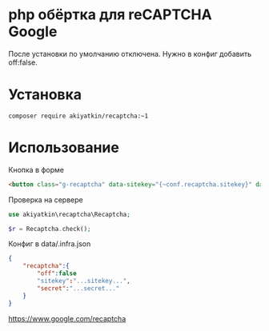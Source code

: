 # php обёртка для reCAPTCHA Google

После установки по умолчанию отключена. Нужно в конфиг добавить off:false.

# Установка

```composer require akiyatkin/recaptcha:~1```

# Использование

Кнопка в форме
```html
<button class="g-recaptcha" data-sitekey="{~conf.recaptcha.sitekey}" data-callback='onSubmit'>Submit</button>

```

Проверка на сервере
```php
use akiyatkin\recaptcha\Recaptcha;

$r = Recaptcha.check();
```

Конфиг в data/.infra.json
```json
{
	"recaptcha":{
		"off":false
		"sitekey":"...sitekey...",
		"secret":"...secret..."
	}
}
```

https://www.google.com/recaptcha
